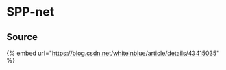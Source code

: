 # SPP-net

## 

## Source

{% embed url="https://blog.csdn.net/whiteinblue/article/details/43415035" %}





